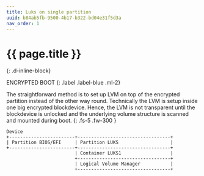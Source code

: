 ```yaml
---
title: Luks on single partition
uuid: b84ab5fb-9500-4b17-b322-bd04e31f5d3a
nav_order: 1
---
```


# {{ page.title }}
{: .d-inline-block}

ENCRYPTED BOOT
{: .label .label-blue .ml-2}

The straightforward method is to set up LVM on top of the encrypted partition instead of the other way round. Technically the LVM is setup inside one big encrypted blockdevice. Hence, the LVM is not transparent until the blockdevice is unlocked and the underlying volume structure is scanned and mounted during boot.
{: .fs-5 .fw-300 }

```text
Device
+------------------------+----------------------------------+
| Partition BIOS/EFI     | Partition LUKS                   |
+------------------------+----------------------------------+
                         | Container LUKS1                  |
                         +----------------------------------+
                         | Logical Volume Manager           |
                         +----------------------------------+
```
